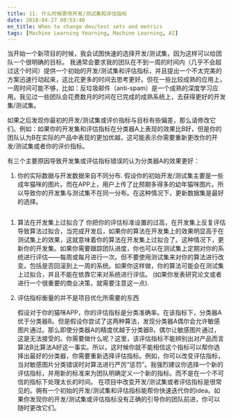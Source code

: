 ```yaml
---
title: 11. 什么时候更改开发/测试集和评估指标
date: 2018-04-27 00:53:40
en_title: When to change dev/test sets and metrics
tags: [Machine Learning Yearning, Machine Learning, AI]
---
```


当开始一个新项目的时候，我会试图快速的选择开发/测试集，因为这样可以给团队一个很明确的目标。
我通常会要求我的团队在不到一周的时间内（几乎不会超过这个时间）提供一个初始的开发/测试集和评估指标，并且提出一个不太完美的方案迅速行动起来，这比花更多的时间去思考更好。但在一些比较成熟的应用上，一周时间可能不够，比如：反垃圾邮件（anti-spam）是一个成熟的深度学习应用。我见过一些团队会花费数月的时间在已完成的成熟系统上，去获得更好的开发集/测试集。

如果之后发现你最初的开发/测试集或评价指标与目标有些偏差，那么请修改它们。例如：如果你的开发集和评估指标在分类器A上表现的效果比B好，但是你的团队认为B在实际的产品中表现的更加优越，这可能表示你需要重新更改你的开发/测试集或者你的评价指标。

有三个主要原因导致开发集或评估指标错误的认为分类器A的效果更好：

1. 你的实际数据与开发数据来自不同分布.
假设你的初始开发/测试集主要是一些成年猫咪的图片。而在APP上，用户上传了比预期多得多的幼年猫咪图片。所以导致你的开发集与测试集不在同一分布。在这种情况下，更新数据集是最好的选择。
<img src="https://img.yingjoy.cn/image/2018/04/1-5.jpg" alt="" class="aligncenter size-full wp-image-563" />

<ol>
<li><p>算法在开发集上过拟合了
你把你的评估标准设置的过高，在开发集上反复评估导致算法过拟合，当完成开发后，如果你的算法在开发集上的效果明显高于在测试集上的效果，这就意味着你的算法在开发集上过拟合了。这种情况下，更新你的开发集。如果你需要跟踪团队进度，你也可以在测试集上定期对你的系统进行评估——每周或每月进行一次。但不要使用测试集来对你的算法进行改变。包括是否回滚到上一周的系统。如果你这样做，你的算法可能会在测试集上过拟合，并且不能在依靠它来对系统进行评估。 (如果你发表研究论文或者进行一个很重要的商业决策，就需要注意这一点).</p></li>
<li><p>评估指标衡量的并不是项目优化所需要的东西

假设对于你的猫咪APP，你的评估指标是分类准确率。在该指标下，分类器A优于分类器B。但是假设你尝试了这两种算法，发现分类器A偶尔会允许敏感图片通过。那么即使分类器A的精度优越于分类器B，偶尔让敏感图片通过，这是无法接受的。你需要做什么呢？这里，该评估指标不能辨别出对产品而言算法B比算法A好这一事实。所以，这时候你就不能相信这个指标可以帮你选择出最好的分类器，你需要重新选择评估指标。例如，你可以改变评估指标，当对敏感图片分类错误时对算法进行严厉“惩罚”。我强烈建议你选择一个新的评估指标，并用新的标准来为团队明确定义一个新的指标。而不是在一个不可信的指标下处理太长的时间。
在项目中改变开发/测试集或者评估指标是很常见的。拥有一个初始的开发/测试集和评估指标能帮你快速迭代你的idea。如果你发现你的开发/测试集或评估指标没有正确的引导你的团队前进，你可以随时更改它们。</p></li>
</ol>